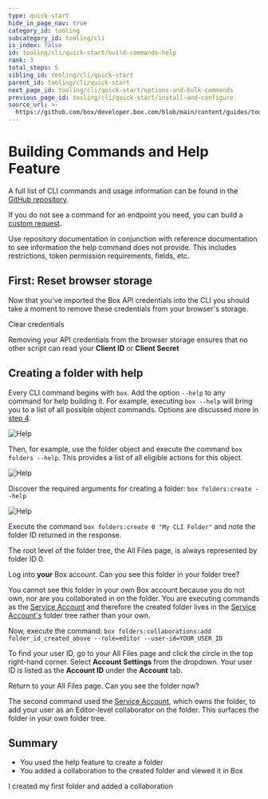 ```yaml
---
type: quick-start
hide_in_page_nav: true
category_id: tooling
subcategory_id: tooling/cli
is_index: false
id: tooling/cli/quick-start/build-commands-help
rank: 3
total_steps: 5
sibling_id: tooling/cli/quick-start
parent_id: tooling/cli/quick-start
next_page_id: tooling/cli/quick-start/options-and-bulk-commands
previous_page_id: tooling/cli/quick-start/install-and-configure
source_url: >-
  https://github.com/box/developer.box.com/blob/main/content/guides/tooling/cli/quick-start/3-build-commands-help.md
---
```

# Building Commands and Help Feature

A full list of CLI commands and usage information can be found in the
[GitHub repository][github].

If you do not see a command for an endpoint you need, you can build a
[custom request][custom].

<Message type=tip>

Use repository documentation in conjunction with reference documentation to
see information the help command does not provide. This includes
restrictions, token permission requirements, fields, etc.

</Message>

## First: Reset browser storage

Now that you've imported the Box API credentials into the CLI you should take a
moment to remove these credentials from your browser's storage.

<ResetButton id='cli,credentials,observable_events'>

Clear credentials

</ResetButton>

<Message warning>

Removing your API credentials from the browser storage ensures that no other
script can read your **Client ID** or **Client Secret**

</Message>

## Creating a folder with help

<!--alex ignore executing-->

Every CLI command begins with `box`. Add the option `--help` to any
command for help building it. For example, executing `box --help` will bring you
to a list of all possible object commands. Options are discussed more in
[step 4][four].

<ImageFrame center>

![Help](./help.png)

</ImageFrame>

<!--alex ignore execute-->

Then, for example, use the folder object and execute the command
`box folders --help`. This provides a list of all eligible actions for this
object.

<ImageFrame center>

![Help](./folders_help.png)

</ImageFrame>

<!-- markdownlint-disable line-length -->

Discover the required arguments for creating a folder: `box folders:create --help`

<!-- markdownlint-enable line-length -->

<ImageFrame center>

![Help](./folders_create_help.png)

</ImageFrame>

<!--alex ignore execute-->

Execute the command `box folders:create 0 "My CLI Folder"` and note the folder
ID returned in the response.

<Message type=tip>

The root level of the folder tree, the All Files page, is always represented
by folder ID 0.

</Message>

Log into **your** Box account. Can you see this folder in your folder tree?

<!--alex ignore executing-->

You cannot see this folder in your own Box account because you do not own, nor
are you collaborated in on the folder. You are executing commands as the
[Service Account][sa] and therefore the created folder lives in the
[Service Account's][sa] folder tree rather than your own.

<!-- markdownlint-disable line-length -->

<!--alex ignore execute-->

Now, execute the command:
`box folders:collaborations:add folder_id_created_above --role=editor --user-id=YOUR_USER_ID`

<!-- markdownlint-enable line-length -->

<Message type=tip>

To find your user ID, go to your All Files page and click the circle in the
top right-hand corner. Select **Account Settings** from the dropdown. Your
user ID is listed as the **Account ID** under the **Account** tab.

</Message>

Return to your All Files page. Can you see the folder now?

The second command used the [Service Account][sa], which owns the folder, to add
your user as an Editor-level collaborator on the folder. This surfaces the
folder in your own folder tree.

## Summary

- You used the help feature to create a folder
- You added a collaboration to the created folder and viewed it in Box

<Next>

I created my first folder and added a collaboration

</Next>

[github]: https://github.com/box/boxcli#command-topics-1
[custom]: https://github.com/box/boxcli/blob/master/docs/request.md
[sa]: g://getting-started/user-types/service-account
[four]: g://tooling/cli/quick-start/options-and-bulk-commands/#options